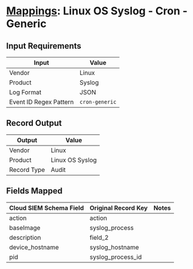# [Mappings](README.md): Linux OS Syslog - Cron - Generic

## Input Requirements

|Input|Value|
|-----|-----|
|Vendor|Linux|
|Product|Syslog|
|Log Format|JSON|
|Event ID Regex Pattern|`cron-generic`|

## Record Output

|Output|Value|
|------|-----|
|Vendor|Linux|
|Product|Linux OS Syslog|
|Record Type|Audit|

## Fields Mapped

|Cloud SIEM Schema Field|Original Record Key|Notes|
|-----------------------|-------------------|-----|
|action|action||
|baseImage|syslog_process||
|description|field_2||
|device_hostname|syslog_hostname||
|pid|syslog_process_id||

